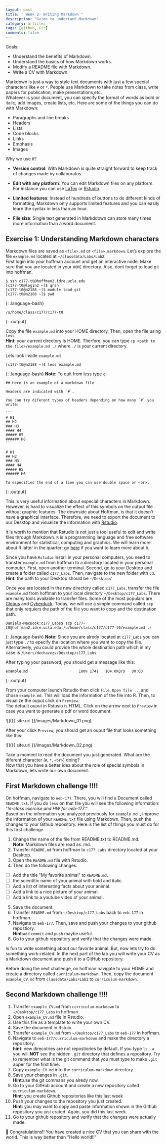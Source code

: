```yaml
---
layout: post
title: " Week 2- Writing Markdown "
description: "Guide to undertand Markdown"
category: articles
tags: [github, Git]
comments: false
---
```

Goals:
- Understand the benefits of Markdown.
- Understand the basics of how Markdown works.
- Modify a README file with Markdown.
- Write a CV with Markdown.

Markdown is just a way to style text documents with just a few special characters like `#` or `*`. People use Markdown to take notes from class, write papers for publication, make presentations,etc.   
Whatever is your document, you can specify the format of words 
as bold or italic, add images, create lists, etc. Here are some of 
the things you can do with Markdown:
* Paragraphs and line breaks
* Headers
* Lists
* Code blocks
* Links
* Emphasis
* Images

Why we use it?

* **Version control**: 
With Markdown is quite straight forward to keep track of changes made by collaboratos.

* **Edit with any platform**: 
You can edit Markdown files on any platform. For instance you can use [LaTex](https://www.latex-project.org) or [Rstudio](https://www.rstudio.com).

* **Limited features**: 
Instead of hundreds of buttons to do different kinds of formatting, Markdown only supports limited features and you can easily learn the syntax in less than an hour. 

* **File size**: 
Single text generated in Markddown can store many times more information than a word document.

## Exercise 1: Understanding Markdown characters
 
Markdown files are saved as `<file>.md` or `<file>.markdown`. Let’s explore the file `example.md` located at `~/classdata/Labs/Lab2`.  
First login into your hoffman account and get an interactive node. 
Make sure that you are located in your `HOME` directory. Also, dont forget to load git into hoffman.

~~~
$ ssh c177-t0@hoffman2.idre.ucla.edu
[c177-t0@login2 ~]$ qrsh
[c177-t0@n2188 ~]$ module load git
[c177-t0@n2188 ~]$ pwd
~~~
{:  .language-bash}
~~~
/u/home/class/c177/c177-t0
~~~
{:  .output}

Copy the file `example.md` into your HOME directory, Then, open the file using `less`  
**Hint**: your current directory is HOME. Therfore, you can type `cp <path to the file>/example.md ./` where `./` is your current directory.

Lets look inside `example.md`
~~~
[c177-t0@n2188 ~]$ less example.md
~~~
{:  .language-bash}
**Note**: To quit from less type `q`

~~~
## Here is an example of a markdown file

Headers are indicated with `#`.

You can try diferent types of headers depending on how many `#` you write:

```
# H1
## H2
### H3
#### H4
##### H5
###### H6
```

# H1
## H2
### H3
#### H4
##### H5
###### H6

To especified the end of a line you can use double space or <br>.
~~~
{:  .output}

This is very useful information about especial characters in Markdown. However, is hard to 
visualize the effect of this symbols on the output file without graphic features. The downside about Hoffman, is that it doesn't have a graphical interface. 
Therefore, we need to export the document to our Desktop and visualize the information with [Rstudio](https://www.rstudio.com).  

It is worth to mention that Rstudio is not just a tool useful 
to edit and write files through Markdown. `R` is a programming language and free software environment for statistical, computing and graphics. We will learn more about R latter in the quarter; go [here](https://www.r-project.org) if you want to learn more about `R`. 

Since you have `Rstudio` install in your personal computers, you need to transfer `example.md` from hoffman to a directory located in your personal computer. First, open another terminal. 
Second, go to your Desktop and create a folder called 
`c177_Labs`. Then, navigate to the new folder with `cd`.  
**Hint**: the path to your Desktop should be `~/Desktop/`

Once you are located in the new directory called `c177_Labs`, 
transfer the file `example.md` from hoffman to your local directory 
`~/Desktop/c177_Labs`. There are many 
tools available to transfer files. Some of the most populars are [Globus](https://www.globus.org/data-transfer) and [Cyberduck](https://cyberduck.io). Today, we will use 
a simple command called `scp` that only requiers the path of the file you want 
to copy and the destination path.

~~~
Daniels-MacBook:c177_Labs$ scp c177-t0@hoffman2.idre.ucla.edu:/u/home/class/c177/c177-t0/example.md ./
~~~
{:  .language-bash}
**Note**: Since you are alredy located at `c177_Labs` you can just type `./` to epecify the location
where you want to copy the file. Alternatively, you could provide the whole destination path 
which in my case is `/Users/dechavezv/Desktop/c177_Labs`

After typing your password, you should get a message like this:

~~~
example.md                       100% 1741   104.0KB/s   00:00  
~~~
{:  .output}

From your computer launch Rstudio then click `File`, `Open file ..`, and chose `example.md`. This will load the 
information of the file into R. Then, to visualize the ouput click on `Preview`.  
The default ouput in Rstusio is HTML. Click on the arrow next 
to `Preview` in case you want to generate a pdf or word document.

![]({{ site.url }}/images/Markdown_01.png)

After your click `Preview`, you should get an ouput file that looks something like this:

![]({{ site.url }}/images/Markdown_02.png)

Take a moment to read the document you just generated. What are the diferent character (`#`, `*`, `<br>`) doing?   
Now that you have a better idea about the role of special symbols in Markdown, lets write our own document.

## First Markdown challenge !!!!

On hoffman, navigate to `eeb-177`. There, you will find a Document called `README.txt`. If 
you do `less` on that file you will see the following information: "*In-class exercise and HW for eeb-177:*"  
Based on the information you analyzed previously for `example.md `, improve the information of your `README.txt` file using Markdown. Then, push the changes to your Github repository. 
Here is the list of things you must do for this first challenge. 

1. Change the name of the file from README.txt to README.md.  
**Note**: Markdown files are read as <file>.md.  
2. Transfer `README.md` from hoffman to `c177_Labs` directory located at your Desktop.
3. Open the `README.md` file with Rstudio.  
4. Then do the following changes.  
- [ ] Add the title "My favorite animal" to `README.md`.  
- [ ] the scientific name of your animal with bold and italic.  
- [ ] Add a list of interesting facts about your animal.  
- [ ] Add a link to a nice picture of your animal.  
- [ ] Add a link to a youtube video of your animal.  
5. Save the document.
6. Transfer `README.md` from `~/Desktop/c177_Labs` back to `eeb-177` in hoffman.
7. Navigate to `eeb-177`. Then, save and push your changes to your github repostiory.  
**Hint**:`add` `commit` and `push` maybe useful.
8. Go to your github repository and verify that the changes were made.

Is fun to write something about our favorite animal. But, now lets try to do something work-related. 
In the next part of the lab you will write your CV as a Markdown document and push it to a GitHub repository.

Before doing the next challenge, on hoffman navigate to your HOME and create a directory called `curriculum-markdown`. Then, copy the document 
`example_CV.md` from `classdata/Labs/Lab2` to `curriculum-markdown`.


## Second Markdown challenge !!!!
1. Transfer `example_CV.md` from `curriculum-markdown` to `~/Desktop/c177_Labs` in hoffman.  
2. Open `example_CV.md` file in Rstudio.
3. Use this file as a template to write your own CV.
4. Save the document in Rstuio.
5. Transfer `example_CV.md` from `~/Desktop/c177_Labs` to `eeb-177` in hoffman.
6. Navigate to `eeb-177/curriculum-markdown` and make the directory a repository.  
**hint**: new direcotries are not repostiories by default. If you type `ls -a` you will **NOT** see the hidden 
`.git` directory that defines a repository. Try to remember what is the git command that you must type to 
make `.git` apper for the first time.   
8. Copy `example_CV.md` into the `curriculum-markdown` directory.
9. Save your changes in `.git`.  
**Hint**:use the git commans you alredy now.  
10. Go to your GitHub account and create a new repository called `curriculum-markdown`.  
**Hint**: you create Github repositories like this last week  
11. Push your changes to the repository you just created.  
**Hint**: you may want to copy and paste information shown in the Github repository you just crated. Again, you did this last week.   
12. Go to your github repository and verify that the changes were actually made.

:clap: Congratulations!! You have created a nice CV that you can share with the world. This is way better than "Hello world!!"
